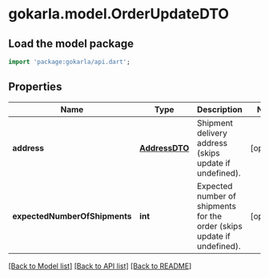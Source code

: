 # gokarla.model.OrderUpdateDTO

## Load the model package
```dart
import 'package:gokarla/api.dart';
```

## Properties
Name | Type | Description | Notes
------------ | ------------- | ------------- | -------------
**address** | [**AddressDTO**](AddressDTO.md) | Shipment delivery address (skips update if undefined). | [optional] 
**expectedNumberOfShipments** | **int** | Expected number of shipments for the order (skips update if undefined). | [optional] 

[[Back to Model list]](../README.md#documentation-for-models) [[Back to API list]](../README.md#documentation-for-api-endpoints) [[Back to README]](../README.md)


